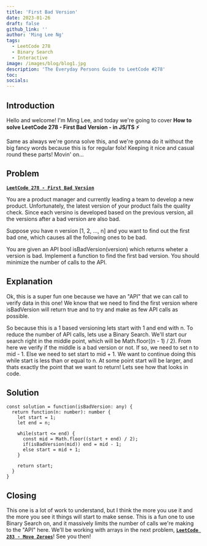 ```yaml
---
title: 'First Bad Version'
date: 2023-01-26
draft: false
github_link: ''
author: 'Ming Lee Ng'
tags:
  - LeetCode 278
  - Binary Search
  - Interactive
image: /images/blog/blog1.jpg
description: 'The Everyday Persons Guide to LeetCode #278'
toc:
socials:
---
```


## Introduction

Hello and welcome! I'm Ming Lee, and today we're going to cover **How to solve LeetCode 278 - First Bad Version - in JS/TS :zap:**

Same as always we're gonna solve this, and we're gonna do it without the big fancy words because this is for regular folx! Keeping it nice and casual
round these parts! Movin' on...

## Problem

<b><a href='https://leetcode.com/problems/first-bad-version/'>`LeetCode 278 - First Bad Version`</a></b>

You are a product manager and currently leading a team to develop a new product. Unfortunately, the latest version of your product fails the quality
check. Since each versino is developed based on the previous version, all the versions after a bad version are also bad.

Suppose you have n version [1, 2, ..., n] and you want to find out the first bad one, which causes all the following ones to be bad.

You are given an API bool isBadVersion(version) which returns wheter a version is bad. Implement a function to find the first bad version. You should
minimize the number of calls to the API.

## Explanation

Ok, this is a super fun one because we have an "API" that we can call to verify data in this one! We know that we need to find the first version where
isBadVersion will return true and to try and make as few API calls as possible.

So because this is a 1 based versioning lets start with 1 and end with n. To reduce the number of API calls, lets use a Binary Search. We'll start our
search right in the middle point, which will be Math.floor((n - 1) / 2). From here we verify if the middle is a bad version or not. If so, we need to
set n to mid - 1. Else we need to set start to mid + 1. We want to continue doing this while start is less than or equal to n. At some point start
will be larger, and thats exactly the point that we want to return! Lets see how that looks in code.

## Solution

```
const solution = function(isBadVersion: any) {
  return function(n: number): number {
    let start = 1;
    let end = n;

    while(start <= end) {
      const mid = Math.floor((start + end) / 2);
      if(isBadVersion(mid)) end = mid - 1;
      else start = mid + 1;
    }

    return start;
  }
}
```

## Closing

This one is a lot of work to understand, but I think the more you use it and the more you see it things will start to make sense. This is a fun one to
use Binary Search on, and it massively limits the number of calls we're making to the "API" here. We'll be working with arrays in the next problem,
<a href='../movezeroes/'>**`LeetCode 283 - Move Zeroes`**</a>! See you then!
